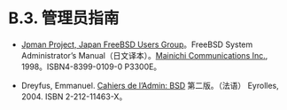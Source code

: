 # B.3. 管理员指南

- [Jpman Project, Japan FreeBSD Users Group](http://www.jp.freebsd.org/)。FreeBSD System Administrator’s Manual（日文译本）。[Mainichi Communications Inc.](http://www.pc.mycom.co.jp/), 1998。ISBN4-8399-0109-0 P3300E。

- Dreyfus, Emmanuel. [Cahiers de l’Admin: BSD](http://www.eyrolles.com/Informatique/Livre/9782212114638/) 第二版。（法语） Eyrolles, 2004. ISBN 2-212-11463-X。
